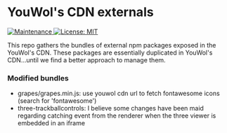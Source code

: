 # YouWol's CDN externals

<p>
    <a href="https://github.com/kefranabg/readme-md-generator/graphs/commit-activity" target="_blank">
        <img alt="Maintenance" src="https://img.shields.io/badge/Maintained%3F-yes-green.svg" />
    </a>
    <a href="https://github.com/kefranabg/readme-md-generator/blob/master/LICENSE" target="_blank">
        <img alt="License: MIT" src="https://img.shields.io/badge/License-MIT-yellow.svg" />
    </a>
</p>

This repo gathers the bundles of external npm packages exposed in the YouWol's CDN.
These packages are essentially duplicated in YouWol's CDN...until we find a better approach to manage them.


### Modified bundles

-    grapes/grapes.min.js: use youwol cdn url to fetch fontawesome icons (search for 'fontawesome')
-    three-trackballcontrols: I believe some changes have been maid regarding catching event from the renderer
when the three viewer is embedded in an iframe